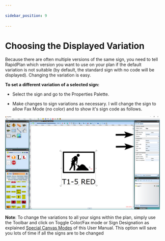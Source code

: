 ```yaml
---

sidebar_position: 9

---
```

# Choosing the Displayed Variation

Because there are often multiple versions of the same sign, you need to tell RapidPlan which version you want to use on your plan if the default variation is not suitable (by default, the standard sign with no code will be displayed). Changing the variation is easy.

**To set a different variation of a selected sign:**

- Select the sign and go to the Properties Palette.

- Make changes to sign variations as necessary. I will change the sign to allow Fax Mode (no color) and to show it's sign code as follows.

![Changing_a_Signs_Properties](./assets/Changing_a_Signs_Properties.png)

**Note**: To change the variations to all your signs within the plan, simply use the Toolbar and click on Toggle Color/Fax mode or Sign Designation as explained [Special Canvas Modes](/docs/rapid-plan/The%20Canvas/Special%20Canvas%20Modes%20Fax%20Mode%20and%20Sign%20Designation%20Mode.md) of this User Manual. This option will save you lots of time if all the signs are to be changed
